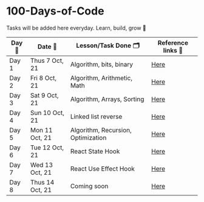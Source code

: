 # 100-Days-of-Code

Tasks will be added here everyday. Learn, build, grow 🚀

| Day 🙈 | Date 📆        | Lesson/Task Done 🗂          | Reference links 🔗     |
| ------ | -------------- | --------------------------- | ---------------------- |
| Day 1  | Thus 7 Oct, 21 | Algorithm, bits, binary     | [Here](/codes/Day1.md) |
| Day 2  | Fri 8 Oct, 21  | Algorithm, Arithmetic, Math | [Here](/codes/Day2.md) |
| Day 3  | Sat 9 Oct, 21  | Algorithm, Arrays, Sorting  | [Here](/codes/Day3.md) |
| Day 4  | Sun 10 Oct, 21 | Linked list reverse         | [Here](/code/Day4.md)  |
| Day 5  | Mon 11 Oct, 21 | Algorithm, Recursion, Optimization | [Here](/code/Day5.md)  |
| Day 6  | Tue 12 Oct, 21 | React State Hook            | [Here](/code/Day6.md)  |
| Day 7  | Wed 13 Oct, 21 | React Use Effect Hook       | [Here](/code/Day7.md)  |
| Day 8  | Thus 14 Oct, 21| Coming soon | [Here](/code/Day8.md) |
